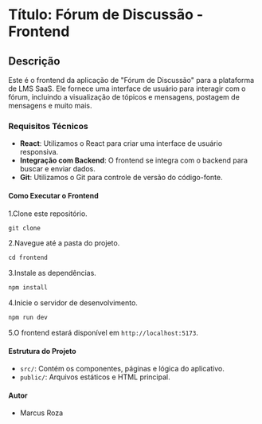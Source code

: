 # Título: Fórum de Discussão - Frontend

## Descrição

Este é o frontend da aplicação de "Fórum de Discussão" para a plataforma de LMS SaaS. Ele fornece uma interface de usuário para interagir com o fórum, incluindo a visualização de tópicos e mensagens, postagem de mensagens e muito mais.

### Requisitos Técnicos

- **React**: Utilizamos o React para criar uma interface de usuário responsiva.
- **Integração com Backend**: O frontend se integra com o backend para buscar e enviar dados.
- **Git**: Utilizamos o Git para controle de versão do código-fonte.

#### Como Executar o Frontend

1.Clone este repositório.

```js
git clone 
```

2.Navegue até a pasta do projeto.

```js
cd frontend
```

3.Instale as dependências.

```js
npm install
```

4.Inicie o servidor de desenvolvimento.

```js
npm run dev
```

5.O frontend estará disponível em `http://localhost:5173`.

#### Estrutura do Projeto

- `src/`: Contém os componentes, páginas e lógica do aplicativo.
- `public/`: Arquivos estáticos e HTML principal.

#### Autor

- Marcus Roza